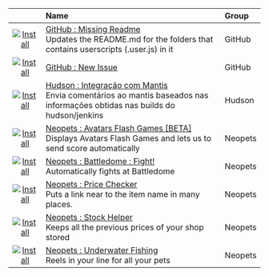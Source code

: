 ||Name|Group
:---:|:---|:---
[![Install](http://www.manuelzao.ufmg.br/assets/images/manuelzao/layout/icone_download.png)](../../../raw/master/scripts/GitHub_Missing_Readme/main.user.js "Install")|[GitHub : Missing Readme](GitHub_Missing_Readme)<br />Updates the README.md for the folders that contains userscripts (.user.js) in it|GitHub
[![Install](http://www.manuelzao.ufmg.br/assets/images/manuelzao/layout/icone_download.png)](../../../raw/master/scripts/GitHub_New_Issue/github_new_issue.user.js "Install")|[GitHub : New Issue](GitHub_New_Issue)<br />|GitHub
[![Install](http://www.manuelzao.ufmg.br/assets/images/manuelzao/layout/icone_download.png)](../../../raw/master/scripts/Hudson_Integracao_com_Mantis/178643.user.js "Install")|[Hudson : Integração com Mantis](Hudson_Integracao_com_Mantis)<br />Envia comentários ao mantis baseados nas informações obtidas nas builds do hudson/jenkins|Hudson
[![Install](http://www.manuelzao.ufmg.br/assets/images/manuelzao/layout/icone_download.png)](../../../raw/master/scripts/Neopets_Avatars_Flash_Games_BETA/127882.user.js "Install")|[Neopets : Avatars Flash Games [BETA]](Neopets_Avatars_Flash_Games_BETA)<br />Displays Avatars Flash Games and lets us to send score automatically|Neopets
[![Install](http://www.manuelzao.ufmg.br/assets/images/manuelzao/layout/icone_download.png)](../../../raw/master/scripts/Neopets_Battledome_Fight/161251.user.js "Install")|[Neopets : Battledome : Fight!](Neopets_Battledome_Fight)<br />Automatically fights at Battledome|Neopets
[![Install](http://www.manuelzao.ufmg.br/assets/images/manuelzao/layout/icone_download.png)](../../../raw/master/scripts/Neopets_Price_Checker/112692.user.js "Install")|[Neopets : Price Checker](Neopets_Price_Checker)<br />Puts a link near to the item name in many places.|Neopets
[![Install](http://www.manuelzao.ufmg.br/assets/images/manuelzao/layout/icone_download.png)](../../../raw/master/scripts/Neopets_Stock_Helper/60748.user.js "Install")|[Neopets : Stock Helper](Neopets_Stock_Helper)<br />Keeps all the previous prices of your shop stored|Neopets
[![Install](http://www.manuelzao.ufmg.br/assets/images/manuelzao/layout/icone_download.png)](../../../raw/master/scripts/Neopets_Underwater_Fishing/34126.user.js "Install")|[Neopets : Underwater Fishing](Neopets_Underwater_Fishing)<br />Reels in your line for all your pets|Neopets
